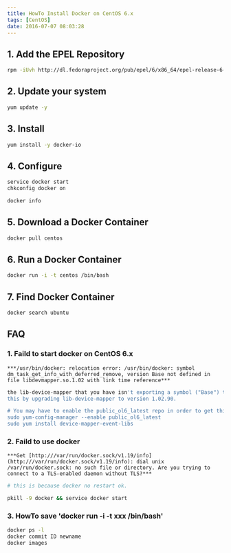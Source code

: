 ```yaml
---
title: HowTo Install Docker on CentOS 6.x
tags: [CentOS]
date: 2016-07-07 08:03:28
---
```


## **1. Add the EPEL Repository**

```bash
rpm -iUvh http://dl.fedoraproject.org/pub/epel/6/x86_64/epel-release-6-8.noarch.rpm
```

## **2. Update your system**

```bash
yum update -y
```

## **3. Install**

```bash
yum install -y docker-io
```

## **4. Configure**

```bash
service docker start
chkconfig docker on

docker info
```

## **5. Download a Docker Container**

```bash
docker pull centos
```

## **6. Run a Docker Container**

```bash
docker run -i -t centos /bin/bash
```

## **7. Find Docker Container**

```bash
docker search ubuntu
```

## **FAQ**

### **1. Faild to start docker on CentOS 6.x**

`***/usr/bin/docker: relocation error: /usr/bin/docker: symbol dm_task_get_info_with_deferred_remove, version Base not defined in file libdevmapper.so.1.02 with link time reference***`

```bash
the lib-device-mapper that you have isn't exporting a symbol ("Base") that Docker needs.
this by upgrading lib-device-mapper to version 1.02.90.

# You may have to enable the public_ol6_latest repo in order to get this package.
sudo yum-config-manager --enable public_ol6_latest
sudo yum install device-mapper-event-libs
```

### **2. Faild to use docker**

`***Get [http:///var/run/docker.sock/v1.19/info](http:///var/run/docker.sock/v1.19/info): dial unix /var/run/docker.sock: no such file or directory. Are you trying to connect to a TLS-enabled daemon without TLS?***`

```bash
# this is because docker no restart ok.

pkill -9 docker && service docker start
```

### **3. HowTo save 'docker run -i -t xxx /bin/bash'**

```bash
docker ps -l
docker commit ID newname
docker images
```
